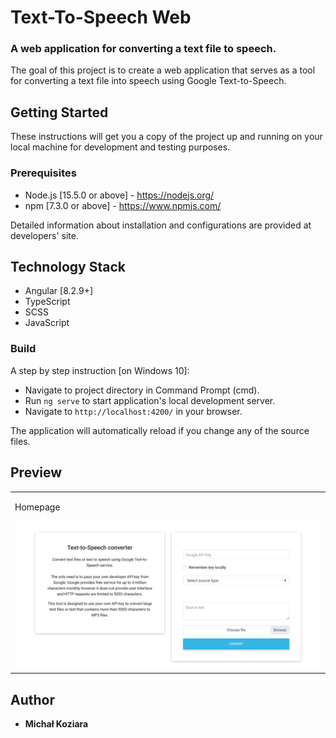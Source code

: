 # Text-To-Speech Web
### A web application for converting a text file to speech.

The goal of this project is to create a web application that serves as a tool for converting a text file into speech using Google Text-to-Speech.

## Getting Started

These instructions will get you a copy of the project up and running on 
your local machine for development and testing purposes.

### Prerequisites

* Node.js [15.5.0 or above] - https://nodejs.org/
* npm [7.3.0 or above] - https://www.npmjs.com/

Detailed information about installation and configurations are provided at developers' site.

## Technology Stack

* Angular [8.2.9+]
* TypeScript
* SCSS
* JavaScript

### Build 

A step by step instruction [on Windows 10]:
* Navigate to project directory in Command Prompt (cmd).
* Run `ng serve` to start application's local development server. 
* Navigate to `http://localhost:4200/` in your browser. 

The application will automatically reload if you change any of the source files.

## Preview

<table>
    <tr>
        <td>
            <p>Homepage</p>
            <img src="images/img_1.png" alt="homepage" title="Homepage">
        </td>
    </tr>
</table>

## Author

* **Michał Koziara** 
